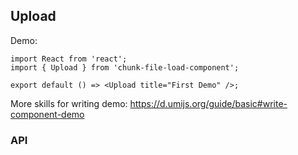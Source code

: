 
## Upload

Demo:

```tsx
import React from 'react';
import { Upload } from 'chunk-file-load-component';

export default () => <Upload title="First Demo" />;
```

More skills for writing demo: https://d.umijs.org/guide/basic#write-component-demo

### API 


